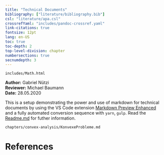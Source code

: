 ```yaml
---
title: "Technical Documents"
bibliography: ["literature/bibliography.bib"]
csl: "literature/apa.csl"
crossrefYaml: "includes/pandoc-crossref.yaml"
link-citations: true
fontsize: 12pt
lang: en-US
toc: true
toc-depth: 2
top-level-division: chapter
numbersections: true
secnumdepth: 3
---
```


``` { .include format=html }
includes/Math.html
```

**Author:** Gabriel Nützi<br>
**Reviewer:** Michael Baumann<br>
**Date:** 28.05.2020

This is a setup demonstrating the power and use of markdown for technical documents by using
the VS Code extension [Markdown Preview Enhanced](https://shd101wyy.github.io/markdown-preview-enhanced) and a fully automated conversion sequence with `yarn`, `gulp`.
Read the [Readme.md](https://github.com/gabyx/TechnicalMarkdown/blob/master/Readme.md) for futher information.

``` { .include }
chapters/convex-analysis/KonvexeProbleme.md
```

# References
